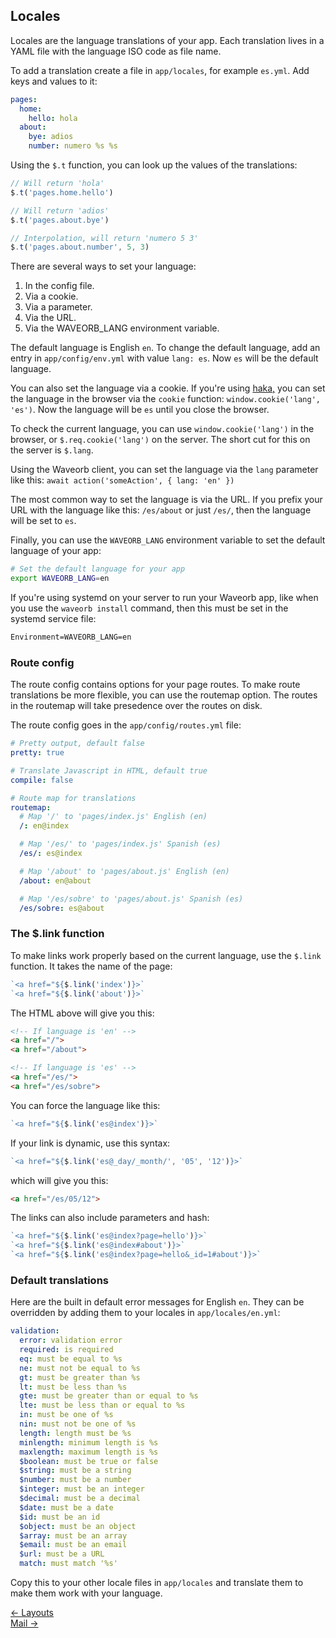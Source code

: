 ## Locales

Locales are the language translations of your app. Each translation lives in a YAML file with the language ISO code as file name.

To add a translation create a file in `app/locales`, for example `es.yml`. Add keys and values to it:
```yaml
pages:
  home:
    hello: hola
  about:
    bye: adios
    number: numero %s %s
```

Using the `$.t` function, you can look up the values of the translations:
```js
// Will return 'hola'
$.t('pages.home.hello')

// Will return 'adios'
$.t('pages.about.bye')

// Interpolation, will return 'numero 5 3'
$.t('pages.about.number', 5, 3)
```

There are several ways to set your language:

1. In the config file.
2. Via a cookie.
3. Via a parameter.
4. Via the URL.
5. Via the WAVEORB_LANG environment variable.

The default language is English `en`. To change the default language, add an entry in `app/config/env.yml` with value `lang: es`. Now `es` will be the default language.

You can also set the language via a cookie. If you're using [haka,](https://github.com/eldoy/haka) you can set the language in the browser via the `cookie` function: `window.cookie('lang', 'es')`. Now the language will be `es` until you close the browser.

To check the current language, you can use `window.cookie('lang')` in the browser, or `$.req.cookie('lang')` on the server. The short cut for this on the server is `$.lang`.

Using the Waveorb client, you can set the language via the `lang` parameter like this: `await action('someAction', { lang: 'en' })`

The most common way to set the language is via the URL. If you prefix your URL with the language like this: `/es/about` or just `/es/`, then the language will be set to `es`.

Finally, you can use the `WAVEORB_LANG` environment variable to set the default language of your app:
```bash
# Set the default language for your app
export WAVEORB_LANG=en
```

If you're using systemd on your server to run your Waveorb app, like when you use the `waveorb install` command, then this must be set in the systemd service file:
```md
Environment=WAVEORB_LANG=en
```

### Route config
The route config contains options for your page routes. To make route translations be more flexible, you can use the routemap option. The routes in the routemap will take presedence over the routes on disk.

The route config goes in the `app/config/routes.yml` file:
```yaml
# Pretty output, default false
pretty: true

# Translate Javascript in HTML, default true
compile: false

# Route map for translations
routemap:
  # Map '/' to 'pages/index.js' English (en)
  /: en@index

  # Map '/es/' to 'pages/index.js' Spanish (es)
  /es/: es@index

  # Map '/about' to 'pages/about.js' English (en)
  /about: en@about

  # Map '/es/sobre' to 'pages/about.js' Spanish (es)
  /es/sobre: es@about
```

### The $.link function

To make links work properly based on the current language, use the `$.link` function. It takes the name of the page:
```js
`<a href="${$.link('index')}>`
`<a href="${$.link('about')}>`
```

The HTML above will give you this:
```html
<!-- If language is 'en' -->
<a href="/">
<a href="/about">

<!-- If language is 'es' -->
<a href="/es/">
<a href="/es/sobre">
```

You can force the language like this:
```js
`<a href="${$.link('es@index')}>`
```

If your link is dynamic, use this syntax:
```js
`<a href="${$.link('es@_day/_month/', '05', '12')}>`
```

which will give you this:
```html
<a href="/es/05/12">
```

The links can also include parameters and hash:
```js
`<a href="${$.link('es@index?page=hello')}>`
`<a href="${$.link('es@index#about')}>`
`<a href="${$.link('es@index?page=hello&_id=1#about')}>`
```

### Default translations

Here are the built in default error messages for English `en`. They can be overridden by adding them to your locales in `app/locales/en.yml`:
```yml
validation:
  error: validation error
  required: is required
  eq: must be equal to %s
  ne: must not be equal to %s
  gt: must be greater than %s
  lt: must be less than %s
  gte: must be greater than or equal to %s
  lte: must be less than or equal to %s
  in: must be one of %s
  nin: must not be one of %s
  length: length must be %s
  minlength: minimum length is %s
  maxlength: maximum length is %s
  $boolean: must be true or false
  $string: must be a string
  $number: must be a number
  $integer: must be an integer
  $decimal: must be a decimal
  $date: must be a date
  $id: must be an id
  $object: must be an object
  $array: must be an array
  $email: must be an email
  $url: must be a URL
  match: must match '%s'
```

Copy this to your other locale files in `app/locales` and translate them to make them work with your language.

<div class="nav">
  <div><a href="/doc/layouts">&larr; Layouts</a></div>
  <div><a href="/doc/mail">Mail &rarr;</a></div>
</div>